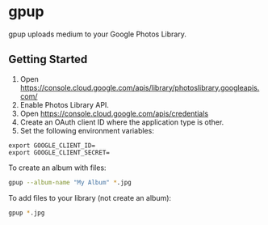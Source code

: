 # gpup

gpup uploads medium to your Google Photos Library.


## Getting Started

1. Open https://console.cloud.google.com/apis/library/photoslibrary.googleapis.com/
1. Enable Photos Library API.
1. Open https://console.cloud.google.com/apis/credentials
1. Create an OAuth client ID where the application type is other.
1. Set the following environment variables:

```
export GOOGLE_CLIENT_ID=
export GOOGLE_CLIENT_SECRET=
```

To create an album with files:

```sh
gpup --album-name "My Album" *.jpg
```

To add files to your library (not create an album):

```sh
gpup *.jpg
```
